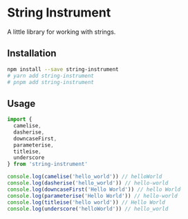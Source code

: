 # String Instrument

A little library for working with strings.

## Installation

```bash
npm install --save string-instrument
# yarn add string-instrument
# pnpm add string-instrument
```

## Usage

```js
import {
  camelise,
  dasherise,
  downcaseFirst,
  parameterise,
  titleise,
  underscore
} from 'string-instrument'

console.log(camelise('hello_world')) // helloWorld
console.log(dasherise('hello_world')) // hello-world
console.log(downcaseFirst('Hello World')) // hello World
console.log(parameterise('Hello World')) // hello-world
console.log(titleise('hello world')) // Hello World
console.log(underscore('helloWorld')) // hello_world
```
